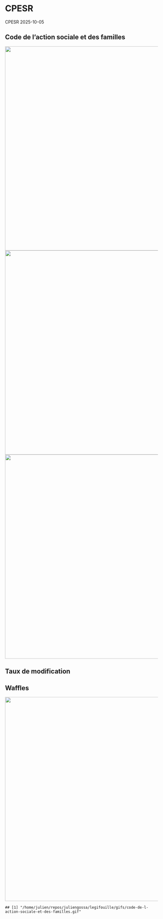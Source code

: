 CPESR
================
CPESR
2025-10-05

## Code de l’action sociale et des familles

<img src="/home/julien/repos/juliengossa/legifouille/codes/code-de-l-action-sociale-et-des-familles/legifouille-code_files/figure-gfm/versions-1.png" width="672" />

<img src="/home/julien/repos/juliengossa/legifouille/codes/code-de-l-action-sociale-et-des-familles/legifouille-code_files/figure-gfm/modifications-1.png" width="672" />
<img src="/home/julien/repos/juliengossa/legifouille/codes/code-de-l-action-sociale-et-des-familles/legifouille-code_files/figure-gfm/taille_modifications-1.png" width="672" />

## Taux de modification

## Waffles

<img src="/home/julien/repos/juliengossa/legifouille/codes/code-de-l-action-sociale-et-des-familles/legifouille-code_files/figure-gfm/unnamed-chunk-7-1.png" width="672" />

    ## [1] "/home/julien/repos/juliengossa/legifouille/gifs/code-de-l-action-sociale-et-des-familles.gif"
